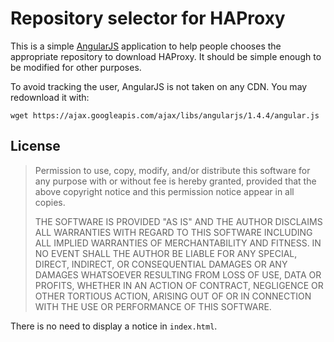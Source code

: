 # Repository selector for HAProxy

This is a simple [AngularJS][] application to help people chooses the
appropriate repository to download HAProxy. It should be simple enough
to be modified for other purposes.

To avoid tracking the user, AngularJS is not taken on any CDN. You may
redownload it with:

    wget https://ajax.googleapis.com/ajax/libs/angularjs/1.4.4/angular.js

[AngularJS]: https://angularjs.org/

## License

 > Permission to use, copy, modify, and/or distribute this software for any
 > purpose with or without fee is hereby granted, provided that the above
 > copyright notice and this permission notice appear in all copies.
 >
 > THE SOFTWARE IS PROVIDED "AS IS" AND THE AUTHOR DISCLAIMS ALL WARRANTIES
 > WITH REGARD TO THIS SOFTWARE INCLUDING ALL IMPLIED WARRANTIES OF
 > MERCHANTABILITY AND FITNESS. IN NO EVENT SHALL THE AUTHOR BE LIABLE FOR
 > ANY SPECIAL, DIRECT, INDIRECT, OR CONSEQUENTIAL DAMAGES OR ANY DAMAGES
 > WHATSOEVER RESULTING FROM LOSS OF USE, DATA OR PROFITS, WHETHER IN AN
 > ACTION OF CONTRACT, NEGLIGENCE OR OTHER TORTIOUS ACTION, ARISING OUT OF
 > OR IN CONNECTION WITH THE USE OR PERFORMANCE OF THIS SOFTWARE.

There is no need to display a notice in `index.html`.
